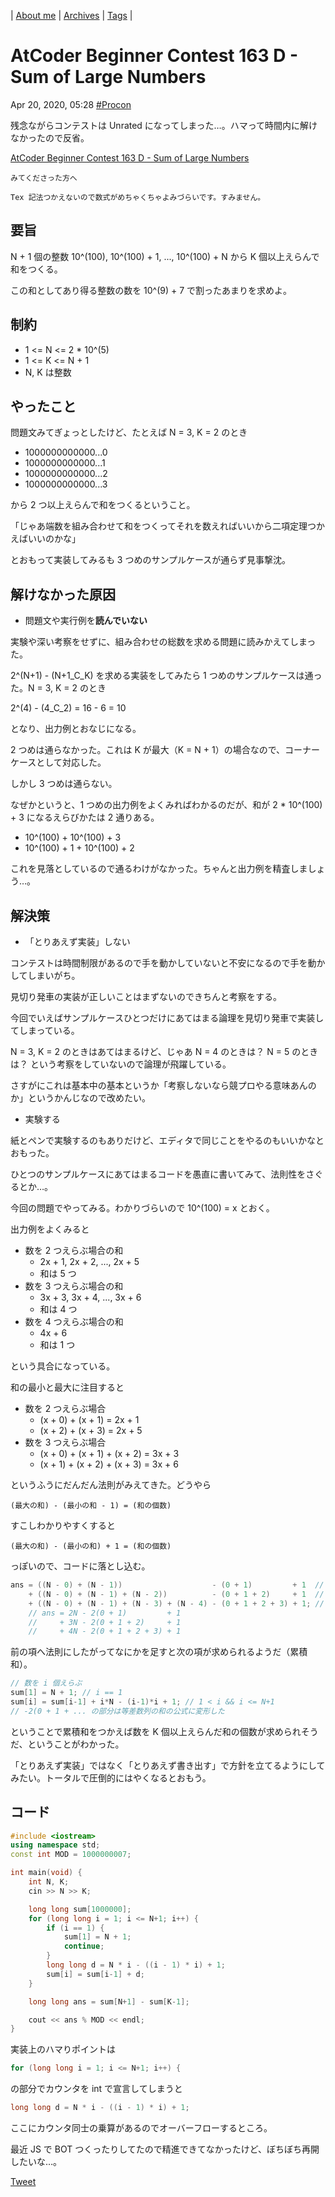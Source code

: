 | [About me](https://franknyro.github.io/blog/) | [Archives](https://franknyro.github.io/blog/archives) | [Tags](https://franknyro.github.io/blog/tags) |

# AtCoder Beginner Contest 163 D - Sum of Large Numbers
Apr 20, 2020, 05:28 [#Procon](https://franknyro.github.io/blog/tags/procon)

残念ながらコンテストは Unrated になってしまった…。ハマって時間内に解けなかったので反省。

[AtCoder Beginner Contest 163 D - Sum of Large Numbers](https://atcoder.jp/contests/abc163/tasks/abc163_d)

```
みてくださった方へ

Tex 記法つかえないので数式がめちゃくちゃよみづらいです。すみません。
```

## 要旨
N + 1 個の整数 10^(100), 10^(100) + 1, ..., 10^(100) + N から K 個以上えらんで和をつくる。

この和としてあり得る整数の数を 10^(9) + 7 で割ったあまりを求めよ。

## 制約
- 1 <= N <= 2 * 10^(5)
- 1 <= K <= N + 1
- N, K は整数

## やったこと
問題文みてぎょっとしたけど、たとえば N = 3, K = 2 のとき

- 1000000000000...0
- 1000000000000...1
- 1000000000000...2
- 1000000000000...3

から 2 つ以上えらんで和をつくるということ。

「じゃあ端数を組み合わせて和をつくってそれを数えればいいから二項定理つかえばいいのかな」

とおもって実装してみるも 3 つめのサンプルケースが通らず見事撃沈。

## 解けなかった原因
- 問題文や実行例を**読んでいない**

実験や深い考察をせずに、組み合わせの総数を求める問題に読みかえてしまった。

2^(N+1) - (N+1_C_K) を求める実装をしてみたら 1 つめのサンプルケースは通った。N = 3, K = 2 のとき

2^(4) - (4_C_2) = 16 - 6 = 10

となり、出力例とおなじになる。

2 つめは通らなかった。これは K が最大（K = N + 1）の場合なので、コーナーケースとして対応した。

しかし 3 つめは通らない。

なぜかというと、1 つめの出力例をよくみればわかるのだが、和が 2 * 10^(100) + 3 になるえらびかたは 2 通りある。

- 10^(100) + 10^(100) + 3
- 10^(100) + 1 + 10^(100) + 2

これを見落としているので通るわけがなかった。ちゃんと出力例を精査しましょう…。

## 解決策
- 「とりあえず実装」しない

コンテストは時間制限があるので手を動かしていないと不安になるので手を動かしてしまいがち。

見切り発車の実装が正しいことはまずないのできちんと考察をする。

今回でいえばサンプルケースひとつだけにあてはまる論理を見切り発車で実装してしまっている。

N = 3, K = 2 のときはあてはまるけど、じゃあ N = 4 のときは？ N = 5 のときは？ という考察をしていないので論理が飛躍している。

さすがにこれは基本中の基本というか「考察しないなら競プロやる意味あんのか」というかんじなので改めたい。

- 実験する

紙とペンで実験するのもありだけど、エディタで同じことをやるのもいいかなとおもった。

ひとつのサンプルケースにあてはまるコードを愚直に書いてみて、法則性をさぐるとか…。

今回の問題でやってみる。わかりづらいので 10^(100) = x とおく。

出力例をよくみると

- 数を 2 つえらぶ場合の和
  - 2x + 1, 2x + 2, ..., 2x + 5
  - 和は 5 つ
- 数を 3 つえらぶ場合の和
  - 3x + 3, 3x + 4, ..., 3x + 6
  - 和は 4 つ
- 数を 4 つえらぶ場合の和
  - 4x + 6
  - 和は 1 つ

という具合になっている。

和の最小と最大に注目すると

- 数を 2 つえらぶ場合
  - (x + 0) + (x + 1) = 2x + 1
  - (x + 2) + (x + 3) = 2x + 5
- 数を 3 つえらぶ場合
  - (x + 0) + (x + 1) + (x + 2) = 3x + 3
  - (x + 1) + (x + 2) + (x + 3) = 3x + 6

というふうにだんだん法則がみえてきた。どうやら

`(最大の和) - (最小の和 - 1) = (和の個数)`

すこしわかりやすくすると

`(最大の和) - (最小の和) + 1 = (和の個数)`

っぽいので、コードに落とし込む。

```cpp
ans = ((N - 0) + (N - 1))                    - (0 + 1)         + 1  // 数を 2 つえらぶ場合
    + ((N - 0) + (N - 1) + (N - 2))          - (0 + 1 + 2)     + 1  // 数を 3 つえらぶ場合
    + ((N - 0) + (N - 1) + (N - 3) + (N - 4) - (0 + 1 + 2 + 3) + 1; // 数を 4 つえらぶ場合
    // ans = 2N - 2(0 + 1)         + 1
    //     + 3N - 2(0 + 1 + 2)     + 1
    //     + 4N - 2(0 + 1 + 2 + 3) + 1
```

前の項へ法則にしたがってなにかを足すと次の項が求められるようだ（累積和）。

```cpp
// 数を i 個えらぶ
sum[1] = N + 1; // i == 1
sum[i] = sum[i-1] + i*N - (i-1)*i + 1; // 1 < i && i <= N+1
// -2(0 + 1 + ... の部分は等差数列の和の公式に変形した
```

ということで累積和をつかえば数を K 個以上えらんだ和の個数が求められそうだ、ということがわかった。

「とりあえず実装」ではなく「とりあえず書き出す」で方針を立てるようにしてみたい。トータルで圧倒的にはやくなるとおもう。

## コード
```cpp
#include <iostream>
using namespace std;
const int MOD = 1000000007;

int main(void) {
    int N, K;
    cin >> N >> K;

    long long sum[1000000];
    for (long long i = 1; i <= N+1; i++) {
        if (i == 1) {
            sum[1] = N + 1;
            continue;
        }
        long long d = N * i - ((i - 1) * i) + 1;
        sum[i] = sum[i-1] + d;
    }

    long long ans = sum[N+1] - sum[K-1];

    cout << ans % MOD << endl;
}
```

実装上のハマりポイントは

```cpp
for (long long i = 1; i <= N+1; i++) {
```

の部分でカウンタを int で宣言してしまうと

```cpp
long long d = N * i - ((i - 1) * i) + 1;
```

ここにカウンタ同士の乗算があるのでオーバーフローするところ。

最近 JS で BOT つくったりしてたので精進できてなかったけど、ぼちぼち再開したいな…。

<a href="https://twitter.com/share?ref_src=twsrc%5Etfw" class="twitter-share-button" data-text="AtCoder Beginner Contest 163 D - Sum of Large Numbers |" data-url="https://franknyro.github.io/blog/archives/202004200528/">Tweet</a><script async src="https://platform.twitter.com/widgets.js" charset="utf-8"></script>
